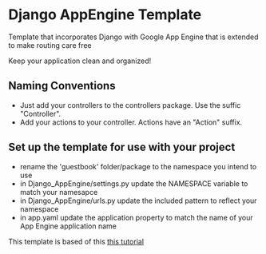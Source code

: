 Django AppEngine Template
=========================

Template that incorporates Django with Google App Engine that is extended to make routing care free

Keep your application clean and organized!

Naming Conventions
---------
* Just add your controllers to the controllers package.  Use the suffic "Controller".
* Add your actions to your controller.  Actions have an "Action" suffix.


Set up the template for use with your project
--------
 - rename the 'guestbook' folder/package to the namespace you intend to use
 - in Django_AppEngine/settings.py update the NAMESPACE variable to match your namesapce
 - in Django_AppEngine/urls.py update the included pattern to reflect your namespace
 - in app.yaml update the application property to match the name of your App Engine application name
 


This template is based of this [this tutorial]

[this tutorial]:http://django-appengine.com/
